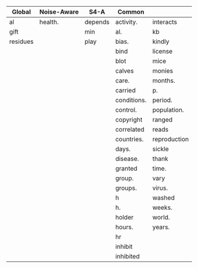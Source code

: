|Global|Noise-Aware|S4-A|Common| |
|------|-----------|----|------|-|
|al|health.|depends|activity.|interacts|
|gift||min|al.|kb|
|residues||play|bias.|kindly|
||||bind|license|
||||blot|mice|
||||calves|monies|
||||care.|months.|
||||carried|p.|
||||conditions.|period.|
||||control.|population.|
||||copyright|ranged|
||||correlated|reads|
||||countries.|reproduction|
||||days.|sickle|
||||disease.|thank|
||||granted|time.|
||||group.|vary|
||||groups.|virus.|
||||h|washed|
||||h.|weeks.|
||||holder|world.|
||||hours.|years.|
||||hr||
||||inhibit||
||||inhibited||
